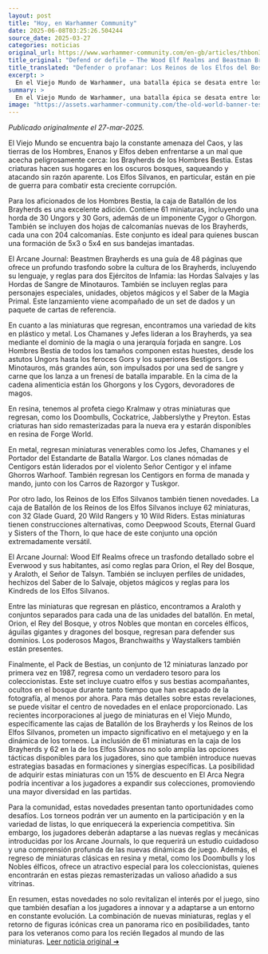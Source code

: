 ```yaml
---
layout: post
title: "Hoy, en Warhammer Community"
date: 2025-06-08T03:25:26.504244
source_date: 2025-03-27
categories: noticias
original_url: https://www.warhammer-community.com/en-gb/articles/thbon3tc/defend-or-defile-the-wood-elf-realms-and-beastman-brayherds-battle-for-the-forests-of-the-old-world/
title_original: "Defend or defile – The Wood Elf Realms and Beastman Brayherds battle for the forests of the Old World - Warhammer Community"
title_translated: "Defender o profanar: Los Reinos de los Elfos del Bosque y las Manadas de Bestias luchan por los bosques del Viejo Mundo"
excerpt: >
  En el Viejo Mundo de Warhammer, una batalla épica se desata entre los Reinos de los Elfos del Bosque y las temibles Manadas de Bestias. Mientras el caos amenaza con consumir los bosques sagrados, los elfos se preparan para defender su hogar con un ejército de arqueros expertos y jinetes salvajes. Por otro lado, las Manadas de Bestias, con sus hordas de criaturas salvajes y monstruos mutantes, buscan profanar y conquistar. Con nuevos kits de miniaturas y guías detalladas, este enfrentamiento promete ser una de las batallas más emocionantes y estratégicas del universo de Warhammer. ¡Prepárate para un choque de titanes en los bosques del Viejo Mundo!
summary: >
  En el Viejo Mundo de Warhammer, una batalla épica se desata entre los Reinos de los Elfos del Bosque y las temibles Manadas de Bestias. Mientras el caos amenaza con consumir los bosques sagrados, los elfos se preparan para defender su hogar con un ejército de arqueros expertos y jinetes salvajes. Por otro lado, las Manadas de Bestias, con sus hordas de criaturas salvajes y monstruos mutantes, buscan profanar y conquistar. Con nuevos kits de miniaturas y guías detalladas, este enfrentamiento promete ser una de las batallas más emocionantes y estratégicas del universo de Warhammer. ¡Prepárate para un choque de titanes en los bosques del Viejo Mundo!
image: "https://assets.warhammer-community.com/the-old-world-banner-test.jpg"
---
```


*Publicado originalmente el 27-mar-2025.*

El Viejo Mundo se encuentra bajo la constante amenaza del Caos, y las tierras de los Hombres, Enanos y Elfos deben enfrentarse a un mal que acecha peligrosamente cerca: los Brayherds de los Hombres Bestia. Estas criaturas hacen sus hogares en los oscuros bosques, saqueando y atacando sin razón aparente. Los Elfos Silvanos, en particular, están en pie de guerra para combatir esta creciente corrupción.

Para los aficionados de los Hombres Bestia, la caja de Batallón de los Brayherds es una excelente adición. Contiene 61 miniaturas, incluyendo una horda de 30 Ungors y 30 Gors, además de un imponente Cygor o Ghorgon. También se incluyen dos hojas de calcomanías nuevas de los Brayherds, cada una con 204 calcomanías. Este conjunto es ideal para quienes buscan una formación de 5x3 o 5x4 en sus bandejas imantadas.

El Arcane Journal: Beastmen Brayherds es una guía de 48 páginas que ofrece un profundo trasfondo sobre la cultura de los Brayherds, incluyendo su lenguaje, y reglas para dos Ejércitos de Infamia: las Hordas Salvajes y las Hordas de Sangre de Minotauros. También se incluyen reglas para personajes especiales, unidades, objetos mágicos y el Saber de la Magia Primal. Este lanzamiento viene acompañado de un set de dados y un paquete de cartas de referencia.

En cuanto a las miniaturas que regresan, encontramos una variedad de kits en plástico y metal. Los Chamanes y Jefes lideran a los Brayherds, ya sea mediante el dominio de la magia o una jerarquía forjada en sangre. Los Hombres Bestia de todos los tamaños componen estas huestes, desde los astutos Ungors hasta los feroces Gors y los superiores Bestigors. Los Minotauros, más grandes aún, son impulsados por una sed de sangre y carne que los lanza a un frenesí de batalla imparable. En la cima de la cadena alimenticia están los Ghorgons y los Cygors, devoradores de magos.

En resina, tenemos al profeta ciego Kralmaw y otras miniaturas que regresan, como los Doombulls, Cockatrice, Jabberslythe y Preyton. Estas criaturas han sido remasterizadas para la nueva era y estarán disponibles en resina de Forge World.

En metal, regresan miniaturas venerables como los Jefes, Chamanes y el Portador del Estandarte de Batalla Wargor. Los clanes nómadas de Centigors están liderados por el violento Señor Centigor y el infame Ghorros Warhoof. También regresan los Centigors en forma de manada y mando, junto con los Carros de Razorgor y Tuskgor.

Por otro lado, los Reinos de los Elfos Silvanos también tienen novedades. La caja de Batallón de los Reinos de los Elfos Silvanos incluye 62 miniaturas, con 32 Glade Guard, 20 Wild Rangers y 10 Wild Riders. Estas miniaturas tienen construcciones alternativas, como Deepwood Scouts, Eternal Guard y Sisters of the Thorn, lo que hace de este conjunto una opción extremadamente versátil.

El Arcane Journal: Wood Elf Realms ofrece un trasfondo detallado sobre el Everwood y sus habitantes, así como reglas para Orion, el Rey del Bosque, y Araloth, el Señor de Talsyn. También se incluyen perfiles de unidades, hechizos del Saber de lo Salvaje, objetos mágicos y reglas para los Kindreds de los Elfos Silvanos.

Entre las miniaturas que regresan en plástico, encontramos a Araloth y conjuntos separados para cada una de las unidades del batallón. En metal, Orion, el Rey del Bosque, y otros Nobles que montan en corceles élficos, águilas gigantes y dragones del bosque, regresan para defender sus dominios. Los poderosos Magos, Branchwaiths y Waystalkers también están presentes.

Finalmente, el Pack de Bestias, un conjunto de 12 miniaturas lanzado por primera vez en 1987, regresa como un verdadero tesoro para los coleccionistas. Este set incluye cuatro elfos y sus bestias acompañantes, ocultos en el bosque durante tanto tiempo que han escapado de la fotografía, al menos por ahora. Para más detalles sobre estas revelaciones, se puede visitar el centro de novedades en el enlace proporcionado.
Las recientes incorporaciones al juego de miniaturas en el Viejo Mundo, específicamente las cajas de Batallón de los Brayherds y los Reinos de los Elfos Silvanos, prometen un impacto significativo en el metajuego y en la dinámica de los torneos. La inclusión de 61 miniaturas en la caja de los Brayherds y 62 en la de los Elfos Silvanos no solo amplía las opciones tácticas disponibles para los jugadores, sino que también introduce nuevas estrategias basadas en formaciones y sinergias específicas. La posibilidad de adquirir estas miniaturas con un 15% de descuento en El Arca Negra podría incentivar a los jugadores a expandir sus colecciones, promoviendo una mayor diversidad en las partidas.

Para la comunidad, estas novedades presentan tanto oportunidades como desafíos. Los torneos podrán ver un aumento en la participación y en la variedad de listas, lo que enriquecerá la experiencia competitiva. Sin embargo, los jugadores deberán adaptarse a las nuevas reglas y mecánicas introducidas por los Arcane Journals, lo que requerirá un estudio cuidadoso y una comprensión profunda de las nuevas dinámicas de juego. Además, el regreso de miniaturas clásicas en resina y metal, como los Doombulls y los Nobles élficos, ofrece un atractivo especial para los coleccionistas, quienes encontrarán en estas piezas remasterizadas un valioso añadido a sus vitrinas.

En resumen, estas novedades no solo revitalizan el interés por el juego, sino que también desafían a los jugadores a innovar y a adaptarse a un entorno en constante evolución. La combinación de nuevas miniaturas, reglas y el retorno de figuras icónicas crea un panorama rico en posibilidades, tanto para los veteranos como para los recién llegados al mundo de las miniaturas.
[Leer noticia original ➜](https://www.warhammer-community.com/en-gb/articles/thbon3tc/defend-or-defile-the-wood-elf-realms-and-beastman-brayherds-battle-for-the-forests-of-the-old-world/)
